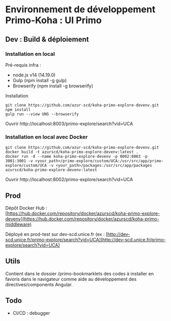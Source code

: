 # Environnement de développement Primo-Koha : UI Primo

## Dev : Build & déploiement

### Installation en local

Pré-requis infra :

- node.js v14 (14.19.0)
- Gulp (npm install -g gulp)
- Browserify (npm install -g browserify)


Installation

```
git clone https://github.com/azur-scd/koha-primo-explore-devenv.git
npm install
gulp run --view UNS --browserify

```

Ouvrir http://localhost:8003/primo-explore/search?vid=UCA


### Installation en local avec Docker

```
git clone https://github.com/azur-scd/koha-primo-explore-devenv.git
docker build -t azurscd/koha-primo-explore-devenv:latest .
docker run -d --name koha-primo-explore-devenv -p 8002:8003 -p 3001:3001 -v <your_path>/primo-explore/custom/UCA:/usr/src/app/primo-explore/custom/UCA -v <your_path>/packages:/usr/src/app/packages azurscd/koha-primo-explore-devenv:latest
```

Ouvrir http://localhost:8002/primo-explore/search?vid=UCA

## Prod

Dépôt Docker Hub : [https://hub.docker.com/repository/docker/azurscd/koha-primo-explore-devenv](https://hub.docker.com/repository/docker/azurscd/koha-primo-middleware)

Déployé en prod-test sur dev-scd.unice.fr (ex : [http://dev-scd.unice.fr/primo-explore/search?vid=UCA](http://dev-scd.unice.fr/primo-explore/search?vid=UCA)

## Utils

Contient dans le dossier /primo-bookmarklets des codes à installer en favoris dans le navigateur comme aide au développement des directives/components Angular.

## Todo 

- CI/CD : debugger 


